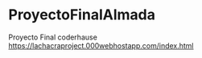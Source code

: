 # ProyectoFinalAlmada
Proyecto Final coderhause
https://lachacraproject.000webhostapp.com/index.html

